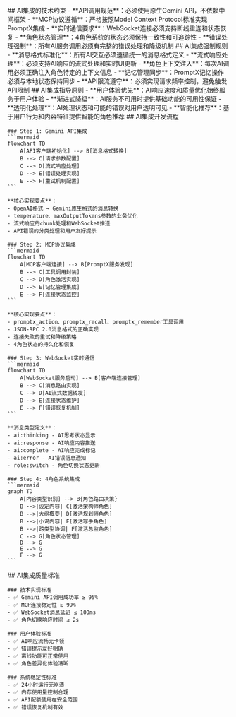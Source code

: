 <execution>
  <constraint>
    ## AI集成的技术约束
    - **API调用规范**：必须使用原生Gemini API，不依赖中间框架
    - **MCP协议遵循**：严格按照Model Context Protocol标准实现PromptX集成
    - **实时通信要求**：WebSocket连接必须支持断线重连和状态恢复
    - **角色状态管理**：4角色系统的状态必须保持一致性和可追踪性
    - **错误处理强制**：所有AI服务调用必须有完整的错误处理和降级机制
  </constraint>

  <rule>
    ## AI集成强制规则
    - **消息格式标准化**：所有AI交互必须遵循统一的消息格式定义
    - **流式响应处理**：必须支持AI响应的流式处理和实时UI更新
    - **角色上下文注入**：每次AI调用必须正确注入角色特定的上下文信息
    - **记忆管理同步**：PromptX记忆操作必须与本地状态保持同步
    - **API限流遵守**：必须实现请求频率控制，避免触发API限制
  </rule>

  <guideline>
    ## AI集成指导原则
    - **用户体验优先**：AI响应速度和质量优化始终服务于用户体验
    - **渐进式降级**：AI服务不可用时提供基础功能的可用性保证
    - **透明化处理**：AI处理状态和可能的错误对用户透明可见
    - **智能化推荐**：基于用户行为和内容特征提供智能的角色推荐
  </guideline>

  <process>
    ## AI集成开发流程
    
    ### Step 1: Gemini API集成
    ```mermaid
    flowchart TD
        A[API客户端初始化] --> B[消息格式转换]
        B --> C[请求参数配置]
        C --> D[流式响应处理]
        D --> E[错误处理实现]
        E --> F[重试机制配置]
    ```
    
    **核心实现要点**：
    - OpenAI格式 → Gemini原生格式的消息转换
    - temperature、maxOutputTokens参数的业务优化
    - 流式响应的chunk处理和WebSocket推送
    - API错误的分类处理和用户友好提示
    
    ### Step 2: MCP协议集成
    ```mermaid
    flowchart TD
        A[MCP客户端连接] --> B[PromptX服务发现]
        B --> C[工具调用封装]
        C --> D[角色激活实现]
        D --> E[记忆管理集成]
        E --> F[连接状态监控]
    ```
    
    **核心实现要点**：
    - promptx_action、promptx_recall、promptx_remember工具调用
    - JSON-RPC 2.0消息格式的正确实现
    - 连接失败的重试和降级策略
    - 4角色状态的持久化和恢复
    
    ### Step 3: WebSocket实时通信
    ```mermaid
    flowchart TD
        A[WebSocket服务启动] --> B[客户端连接管理]
        B --> C[消息路由实现]
        C --> D[AI流式数据转发]
        D --> E[连接状态维护]
        E --> F[错误恢复机制]
    ```
    
    **消息类型定义**：
    - ai:thinking - AI思考状态显示
    - ai:response - AI响应内容推送
    - ai:complete - AI响应完成标记
    - ai:error - AI错误信息通知
    - role:switch - 角色切换状态更新
    
    ### Step 4: 4角色系统集成
    ```mermaid
    graph TD
        A[内容类型识别] --> B{角色路由决策}
        B -->|设定内容| C[激活架构师角色]
        B -->|大纲概要| D[激活规划师角色] 
        B -->|小说内容| E[激活写手角色]
        B -->|跨类型协调| F[激活总监角色]
        C --> G[角色状态管理]
        D --> G
        E --> G
        F --> G
    ```
  </process>

  <criteria>
    ## AI集成质量标准
    
    ### 技术实现标准
    - ✅ Gemini API调用成功率 ≥ 95%
    - ✅ MCP连接稳定性 ≥ 99%
    - ✅ WebSocket消息延迟 ≤ 100ms
    - ✅ 角色切换响应时间 ≤ 2s
    
    ### 用户体验标准  
    - ✅ AI响应流畅无卡顿
    - ✅ 错误提示友好明确
    - ✅ 离线功能可正常使用
    - ✅ 角色差异化体验清晰
    
    ### 系统稳定性标准
    - ✅ 24小时运行无崩溃
    - ✅ 内存使用量控制合理
    - ✅ API配额使用在安全范围
    - ✅ 错误恢复机制有效
  </criteria>
</execution>